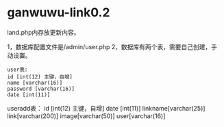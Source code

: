 # ganwuwu-link0.2
land.php内存放更新内容。


1，数据库配置文件是/admin/user.php
	2，数据库有两个表，需要自己创建，手动设置。

	user表:
	id [int(12) 主键，自增]
	name [varchar(16)]
	password [varchar(16)]
	date [int(11)]

useradd表：
	id [int(12) 主键，自增]
	date [int(11)]
	linkname[varchar(25)]
	link[varchar(200)]
	image[varchar(50)]
	user[varchar(16)]
